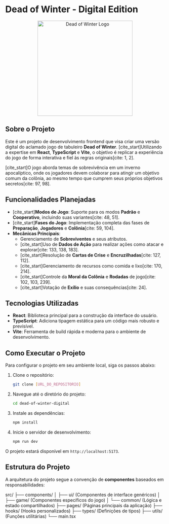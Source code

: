 # Dead of Winter - Digital Edition

<p align="center">
  <img src="caminho-para-sua-imagem/logo.png" alt="Dead of Winter Logo" width="300"/>
</p>

## Sobre o Projeto

Este é um projeto de desenvolvimento frontend que visa criar uma versão digital do aclamado jogo de tabuleiro **Dead of Winter**. [cite_start]Utilizando a expertise em **React**, **TypeScript** e **Vite**, o objetivo é replicar a experiência do jogo de forma interativa e fiel às regras originais[cite: 1, 2].

[cite_start]O jogo aborda temas de sobrevivência em um inverno apocalíptico, onde os jogadores devem colaborar para atingir um objetivo comum da colônia, ao mesmo tempo que cumprem seus próprios objetivos secretos[cite: 97, 98].

## Funcionalidades Planejadas

-   [cite_start]**Modos de Jogo**: Suporte para os modos **Padrão** e **Cooperativo**, incluindo suas variantes[cite: 48, 51].
-   [cite_start]**Fases do Jogo**: Implementação completa das fases de **Preparação**, **Jogadores** e **Colônia**[cite: 59, 104].
-   **Mecânicas Principais**:
    -   Gerenciamento de **Sobreviventes** e seus atributos.
    -   [cite_start]Uso de **Dados de Ação** para realizar ações como atacar e explorar[cite: 133, 138, 183].
    -   [cite_start]Resolução de **Cartas de Crise** e **Encruzilhadas**[cite: 127, 112].
    -   [cite_start]Gerenciamento de recursos como comida e lixo[cite: 170, 214].
    -   [cite_start]Controle da **Moral da Colônia** e **Rodadas** de jogo[cite: 102, 103, 239].
    -   [cite_start]Votação de **Exílio** e suas consequências[cite: 24].

## Tecnologias Utilizadas

-   **React**: Biblioteca principal para a construção da interface do usuário.
-   **TypeScript**: Adiciona tipagem estática para um código mais robusto e previsível.
-   **Vite**: Ferramenta de build rápida e moderna para o ambiente de desenvolvimento.

## Como Executar o Projeto

Para configurar o projeto em seu ambiente local, siga os passos abaixo:

1.  Clone o repositório:
    ```bash
    git clone [URL_DO_REPOSITORIO]
    ```
2.  Navegue até o diretório do projeto:
    ```bash
    cd dead-of-winter-digital
    ```
3.  Instale as dependências:
    ```bash
    npm install
    ```
4.  Inicie o servidor de desenvolvimento:
    ```bash
    npm run dev
    ```

O projeto estará disponível em `http://localhost:5173`.

## Estrutura do Projeto

A arquitetura do projeto segue a convenção de **componentes** baseados em responsabilidades:

src/
├── components/
│   ├── ui/ (Componentes de interface genéricos)
│   ├── game/ (Componentes específicos do jogo)
│   └── common/ (Lógica e estado compartilhados)
├── pages/ (Páginas principais da aplicação)
├── hooks/ (Hooks personalizados)
├── types/ (Definições de tipos)
├── utils/ (Funções utilitárias)
└── main.tsx
